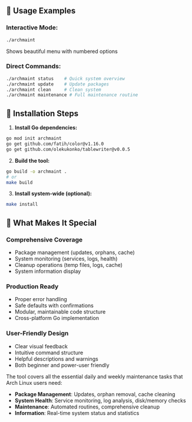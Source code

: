## 🚀 **Usage Examples**

### **Interactive Mode:**

```bash
./archmaint
```

Shows beautiful menu with numbered options

### **Direct Commands:**

```bash
./archmaint status    # Quick system overview
./archmaint update    # Update packages
./archmaint clean     # Clean system
./archmaint maintenance # Full maintenance routine
```

## 🔧 **Installation Steps**

1. **Install Go dependencies:**

```bash
go mod init archmaint
go get github.com/fatih/color@v1.16.0
go get github.com/olekukonko/tablewriter@v0.0.5
```

2. **Build the tool:**

```bash
go build -o archmaint .
# or
make build
```

3. **Install system-wide (optional):**

```bash
make install
```

## 🎯 **What Makes It Special**

### **Comprehensive Coverage**

- Package management (updates, orphans, cache)
- System monitoring (services, logs, health)
- Cleanup operations (temp files, logs, cache)
- System information display

### **Production Ready**

- Proper error handling
- Safe defaults with confirmations
- Modular, maintainable code structure
- Cross-platform Go implementation

### **User-Friendly Design**

- Clear visual feedback
- Intuitive command structure
- Helpful descriptions and warnings
- Both beginner and power-user friendly

The tool covers all the essential daily and weekly maintenance tasks that Arch Linux users need:

- **Package Management**: Updates, orphan removal, cache cleaning
- **System Health**: Service monitoring, log analysis, disk/memory checks
- **Maintenance**: Automated routines, comprehensive cleanup
- **Information**: Real-time system status and statistics
